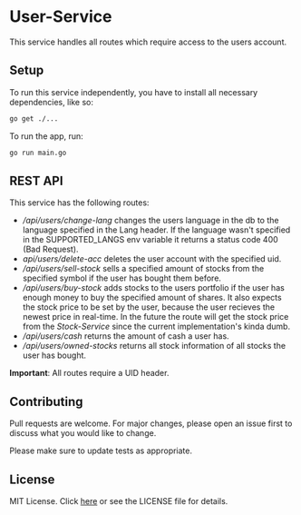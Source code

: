 # User-Service
This service handles all routes which require access to the users account.

## Setup 
To run this service independently, you have to install all necessary dependencies, like so:
```sh
go get ./...
```
To run the app, run:
```sh
go run main.go
```

## REST API
This service has the following routes:
- */api/users/change-lang* changes the users language in the db to the language specified in the Lang header. If the language wasn't specified in the SUPPORTED_LANGS env variable it returns a status code 400 (Bad Request).
- *api/users/delete-acc* deletes the user account with the specified uid.
- */api/users/sell-stock* sells a specified amount of stocks from the specified symbol if the user has bought them before.
- */api/users/buy-stock* adds stocks to the users portfolio if the user has enough money to buy the specified amount of shares. It also expects the stock price to be set by the user, because the user recieves the newest price in real-time. In the future the route will get the stock price from the *Stock-Service* since the current implementation's kinda dumb.
- */api/users/cash* returns the amount of cash a user has.
- */api/users/owned-stocks* returns all stock information of all stocks the user has bought.

**Important**: All routes require a UID header.

## Contributing 
Pull requests are welcome. For major changes, please open an issue first to discuss what you would like to change.

Please make sure to update tests as appropriate.

## License
MIT License. Click [here](https://choosealicense.com/licenses/mit/) or see the LICENSE file for details.